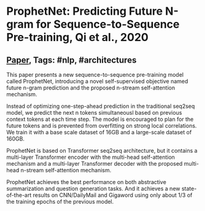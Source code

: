 # ProphetNet: Predicting Future N-gram for Sequence-to-Sequence Pre-training, Qi et al., 2020

## [Paper](https://arxiv.org/abs/2001.04063), Tags: \#nlp, \#architectures

This paper presents a new sequence-to-sequence pre-training model called ProphetNet, introducing a novel self-supervised objective named future n-gram prediction and the proposed n-stream self-attention mechanism.

Instead of optimizing one-step-ahead prediction in the traditional seq2seq model, we predict the next n tokens simultaneousl based on previous context tokens at each time step. The model is encouraged to plan for the future tokens and is prevented from overfitting on strong local correlations. We train it with a base scale dataset of 16GB and a large-scale dataset of 160GB.

ProphetNet is based on Transformer seq2seq architecture, but it contains a multi-layer Transformer encoder with the multi-head self-attention mechanism and a multi-layer Transformer decoder with the proposed multi-head n-stream self-attention mechanism.

ProphetNet achieves the best performance on both abstractive summarization and question generation tasks. And it achieves a new state-of-the-art results on CNN/DailyMail and Gigaword using only about 1/3 of the training epochs of the previous model.
